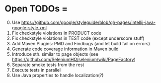 # Open TODOs =

0. Use https://github.com/google/styleguide/blob/gh-pages/intellij-java-google-style.xml
0. Fix checkstyle violations in PRODUCT code
0. Fix checkstyle violations in TEST code (except underscore stuff)
0. Add Maven Plugins: PMD and Findbugs (and let build fail on errors)
0. Generate code coverage information in Maven build
0. Introduce sth. similar to page objects (see https://github.com/SeleniumHQ/selenium/wiki/PageFactory)
0. Separate smoke tests from the rest 
0. Execute tests in parallel
0. Use Java properties to handle localization(?)
